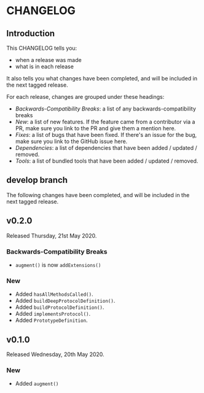 # CHANGELOG

## Introduction

This CHANGELOG tells you:

* when a release was made
* what is in each release

It also tells you what changes have been completed, and will be included in the next tagged release.

For each release, changes are grouped under these headings:

* _Backwards-Compatibility Breaks_: a list of any backwards-compatibility breaks
* _New_: a list of new features. If the feature came from a contributor via a PR, make sure you link to the PR and give them a mention here.
* _Fixes_: a list of bugs that have been fixed. If there's an issue for the bug, make sure you link to the GitHub issue here.
* _Dependencies_: a list of dependencies that have been added / updated / removed.
* _Tools_: a list of bundled tools that have been added / updated / removed.

## develop branch

The following changes have been completed, and will be included in the next tagged release.

## v0.2.0

Released Thursday, 21st May 2020.

### Backwards-Compatibility Breaks

* `augment()` is now `addExtensions()`

### New

* Added `hasAllMethodsCalled()`.
* Added `buildDeepProtocolDefinition()`.
* Added `buildProtocolDefinition()`.
* Added `implementsProtocol()`.
* Added `PrototypeDefinition`.

## v0.1.0

Released Wednesday, 20th May 2020.

### New

* Added `augment()`
